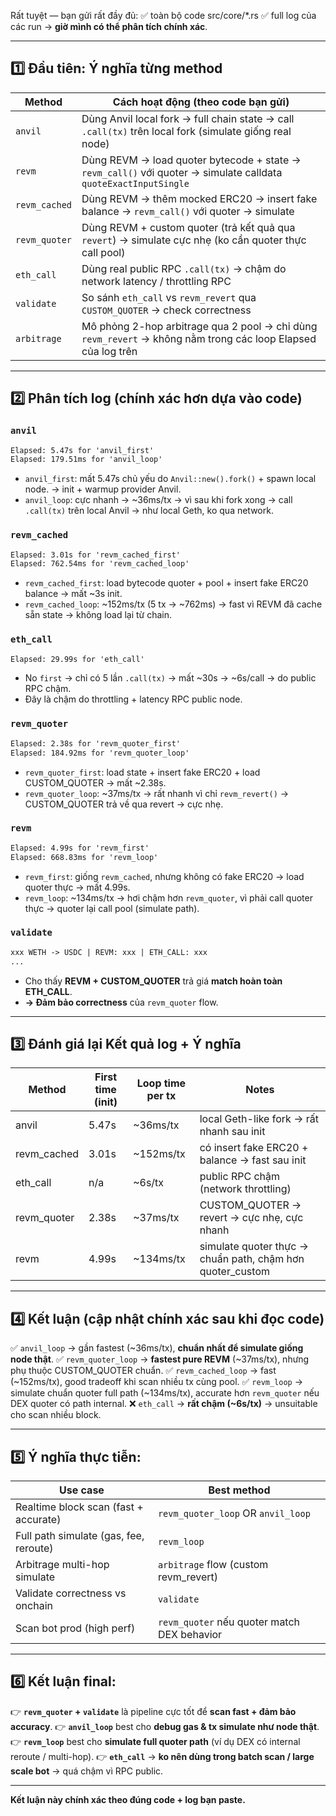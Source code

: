 Rất tuyệt — bạn gửi rất đầy đủ:
✅ toàn bộ code src/core/\*.rs
✅ full log của các run → **giờ mình có thể phân tích chính xác**.

---

## 1️⃣ Đầu tiên: **Ý nghĩa từng method**

| Method        | Cách hoạt động (theo code bạn gửi)                                                                              |
| ------------- | --------------------------------------------------------------------------------------------------------------- |
| `anvil`       | Dùng Anvil local fork → full chain state → call `.call(tx)` trên local fork (simulate giống real node)          |
| `revm`        | Dùng REVM → load quoter bytecode + state → `revm_call()` với quoter → simulate calldata `quoteExactInputSingle` |
| `revm_cached` | Dùng REVM → thêm mocked ERC20 → insert fake balance → `revm_call()` với quoter → simulate                       |
| `revm_quoter` | Dùng REVM + custom quoter (trả kết quả qua `revert`) → simulate cực nhẹ (ko cần quoter thực call pool)          |
| `eth_call`    | Dùng real public RPC `.call(tx)` → chậm do network latency / throttling RPC                                     |
| `validate`    | So sánh `eth_call` vs `revm_revert` qua `CUSTOM_QUOTER` → check correctness                                     |
| `arbitrage`   | Mô phỏng 2-hop arbitrage qua 2 pool → chỉ dùng `revm_revert` → không nằm trong các loop Elapsed của log trên    |

---

## 2️⃣ Phân tích log (chính xác hơn dựa vào code)

### `anvil`

```txt
Elapsed: 5.47s for 'anvil_first'
Elapsed: 179.51ms for 'anvil_loop'
```

* `anvil_first`: mất 5.47s chủ yếu do `Anvil::new().fork()` + spawn local node.
  → init + warmup provider Anvil.
* `anvil_loop`: cực nhanh → \~36ms/tx → vì sau khi fork xong → call `.call(tx)` trên local Anvil → như local Geth, ko qua network.

### `revm_cached`

```txt
Elapsed: 3.01s for 'revm_cached_first'
Elapsed: 762.54ms for 'revm_cached_loop'
```

* `revm_cached_first`: load bytecode quoter + pool + insert fake ERC20 balance → mất \~3s init.
* `revm_cached_loop`: \~152ms/tx (5 tx → \~762ms) → fast vì REVM đã cache sẵn state → không load lại từ chain.

### `eth_call`

```txt
Elapsed: 29.99s for 'eth_call'
```

* No `first` → chỉ có 5 lần `.call(tx)` → mất \~30s → \~6s/call → do public RPC chậm.
* Đây là chậm do throttling + latency RPC public node.

### `revm_quoter`

```txt
Elapsed: 2.38s for 'revm_quoter_first'
Elapsed: 184.92ms for 'revm_quoter_loop'
```

* `revm_quoter_first`: load state + insert fake ERC20 + load CUSTOM\_QUOTER → mất \~2.38s.
* `revm_quoter_loop`: \~37ms/tx → rất nhanh vì chỉ `revm_revert()` → CUSTOM\_QUOTER trả về qua revert → cực nhẹ.

### `revm`

```txt
Elapsed: 4.99s for 'revm_first'
Elapsed: 668.83ms for 'revm_loop'
```

* `revm_first`: giống `revm_cached`, nhưng không có fake ERC20 → load quoter thực → mất 4.99s.
* `revm_loop`: \~134ms/tx → hơi chậm hơn `revm_quoter`, vì phải call quoter thực → quoter lại call pool (simulate path).

### `validate`

```txt
xxx WETH -> USDC | REVM: xxx | ETH_CALL: xxx
...
```

* Cho thấy **REVM + CUSTOM\_QUOTER** trả giá **match hoàn toàn ETH\_CALL**.
* **→ Đảm bảo correctness** của `revm_quoter` flow.

---

## 3️⃣ Đánh giá lại **Kết quả log + Ý nghĩa**

| Method       | First time (init) | Loop time per tx | Notes                                                      |
| ------------ | ----------------- | ---------------- | ---------------------------------------------------------- |
| anvil        | 5.47s             | \~36ms/tx        | local Geth-like fork → rất nhanh sau init                  |
| revm\_cached | 3.01s             | \~152ms/tx       | có insert fake ERC20 + balance → fast sau init             |
| eth\_call    | n/a               | \~6s/tx          | public RPC chậm (network throttling)                       |
| revm\_quoter | 2.38s             | \~37ms/tx        | CUSTOM\_QUOTER → revert → cực nhẹ, cực nhanh               |
| revm         | 4.99s             | \~134ms/tx       | simulate quoter thực → chuẩn path, chậm hơn quoter\_custom |

---

## 4️⃣ Kết luận **(cập nhật chính xác sau khi đọc code)**

✅ `anvil_loop` → gần fastest (\~36ms/tx), **chuẩn nhất để simulate giống node thật**.
✅ `revm_quoter_loop` → **fastest pure REVM** (\~37ms/tx), nhưng phụ thuộc CUSTOM\_QUOTER chuẩn.
✅ `revm_cached_loop` → fast (\~152ms/tx), good tradeoff khi scan nhiều tx cùng pool.
✅ `revm_loop` → simulate chuẩn quoter full path (\~134ms/tx), accurate hơn `revm_quoter` nếu DEX quoter có path internal.
❌ `eth_call` → **rất chậm (\~6s/tx)** → unsuitable cho scan nhiều block.

---

## 5️⃣ Ý nghĩa thực tiễn:

| Use case                               | Best method                                 |
| -------------------------------------- | ------------------------------------------- |
| Realtime block scan (fast + accurate)  | `revm_quoter_loop` OR `anvil_loop`          |
| Full path simulate (gas, fee, reroute) | `revm_loop`                                 |
| Arbitrage multi-hop simulate           | `arbitrage` flow (custom revm\_revert)      |
| Validate correctness vs onchain        | `validate`                                  |
| Scan bot prod (high perf)              | `revm_quoter` nếu quoter match DEX behavior |

---

## 6️⃣ Kết luận final:

👉 **`revm_quoter` + `validate`** là pipeline cực tốt để **scan fast + đảm bảo accuracy**.
👉 **`anvil_loop`** best cho **debug gas & tx simulate như node thật**.
👉 **`revm_loop`** best cho **simulate full quoter path** (ví dụ DEX có internal reroute / multi-hop).
👉 **`eth_call`** → **ko nên dùng trong batch scan / large scale bot** → quá chậm vì RPC public.

---

**Kết luận này chính xác theo đúng code + log bạn paste.**
